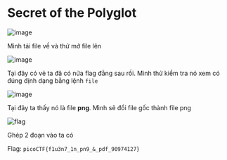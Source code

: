 # Secret of the Polyglot

![image](https://github.com/wdchocopie/CTF-learning/assets/81132394/04599904-c420-4835-a86d-4b63ed634dbd)

Mình tải file về và thử mở file lên

![image](https://github.com/wdchocopie/CTF-learning/assets/81132394/0c456deb-c5ed-48f9-8814-bff1702f791f)

Tại đây có vẻ ta đã có nửa flag đằng sau rồi. Mình thử kiểm tra nó xem có đúng định dạng bằng lệnh `file` 

![image](https://github.com/wdchocopie/CTF-learning/assets/81132394/3b5fe0ac-99e3-45a0-bc33-f8276be9e050)

Tại đây ta thấy nó là file **png**. Mình sẽ đổi file gốc thành file png

![flag](https://github.com/wdchocopie/CTF-learning/assets/81132394/13284e07-3413-46aa-82ff-0d1cfef5844d)

Ghép 2 đoạn vào ta có

Flag: `picoCTF{f1u3n7_1n_pn9_&_pdf_90974127}`
